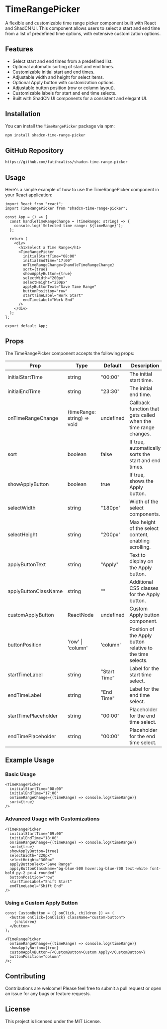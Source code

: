 # TimeRangePicker

A flexible and customizable time range picker component built with React and ShadCN UI. This component allows users to select a start and end time from a list of predefined time options, with extensive customization options.

## Features

- Select start and end times from a predefined list.
- Optional automatic sorting of start and end times.
- Customizable initial start and end times.
- Adjustable width and height for select items.
- Optional Apply button with customization options.
- Adjustable button position (row or column layout).
- Customizable labels for start and end time selects.
- Built with ShadCN UI components for a consistent and elegant UI.

## Installation

You can install the `TimeRangePicker` package via npm:

```bash
npm install shadcn-time-range-picker
```

## GitHub Repository

```bash
https://github.com/fatihcaliss/shadcn-time-range-picker
```

## Usage

Here's a simple example of how to use the TimeRangePicker component in your React application:

```tsx
import React from "react";
import TimeRangePicker from "shadcn-time-range-picker";

const App = () => {
  const handleTimeRangeChange = (timeRange: string) => {
    console.log(`Selected time range: ${timeRange}`);
  };

  return (
    <div>
      <h1>Select a Time Range</h1>
      <TimeRangePicker
        initialStartTime="08:00"
        initialEndTime="17:00"
        onTimeRangeChange={handleTimeRangeChange}
        sort={true}
        showApplyButton={true}
        selectWidth="200px"
        selectHeight="250px"
        applyButtonText="Save Time Range"
        buttonPosition="row"
        startTimeLabel="Work Start"
        endTimeLabel="Work End"
      />
    </div>
  );
};

export default App;
```

## Props

The TimeRangePicker component accepts the following props:

| Prop                 | Type                        | Default      | Description                                                     |
| -------------------- | --------------------------- | ------------ | --------------------------------------------------------------- |
| initialStartTime     | string                      | "00:00"      | The initial start time.                                         |
| initialEndTime       | string                      | "23:30"      | The initial end time.                                           |
| onTimeRangeChange    | (timeRange: string) => void | undefined    | Callback function that gets called when the time range changes. |
| sort                 | boolean                     | false        | If true, automatically sorts the start and end times.           |
| showApplyButton      | boolean                     | true         | If true, shows the Apply button.                                |
| selectWidth          | string                      | "180px"      | Width of the select components.                                 |
| selectHeight         | string                      | "200px"      | Max height of the select content, enabling scrolling.           |
| applyButtonText      | string                      | "Apply"      | Text to display on the Apply button.                            |
| applyButtonClassName | string                      | ""           | Additional CSS classes for the Apply button.                    |
| customApplyButton    | ReactNode                   | undefined    | Custom Apply button component.                                  |
| buttonPosition       | 'row' \| 'column'           | 'column'     | Position of the Apply button relative to the time selects.      |
| startTimeLabel       | string                      | "Start Time" | Label for the start time select.                                |
| endTimeLabel         | string                      | "End Time"   | Label for the end time select.                                  |
| startTimePlaceholder | string                      | "00:00"      | Placeholder for the end time select.                            |
| endTimePlaceholder   | string                      | "00:00"      | Placeholder for the end time select.                            |

## Example Usage

### Basic Usage

```tsx
<TimeRangePicker
  initialStartTime="08:00"
  initialEndTime="17:00"
  onTimeRangeChange={(timeRange) => console.log(timeRange)}
  sort={true}
/>
```

### Advanced Usage with Customizations

```tsx
<TimeRangePicker
  initialStartTime="09:00"
  initialEndTime="18:00"
  onTimeRangeChange={(timeRange) => console.log(timeRange)}
  sort={true}
  showApplyButton={true}
  selectWidth="220px"
  selectHeight="300px"
  applyButtonText="Save Range"
  applyButtonClassName="bg-blue-500 hover:bg-blue-700 text-white font-bold py-2 px-4 rounded"
  buttonPosition="row"
  startTimeLabel="Shift Start"
  endTimeLabel="Shift End"
/>
```

### Using a Custom Apply Button

```tsx
const CustomButton = ({ onClick, children }) => (
  <button onClick={onClick} className="custom-button">
    {children}
  </button>
);

<TimeRangePicker
  onTimeRangeChange={(timeRange) => console.log(timeRange)}
  showApplyButton={true}
  customApplyButton={<CustomButton>Custom Apply</CustomButton>}
  buttonPosition="column"
/>;
```

## Contributing

Contributions are welcome! Please feel free to submit a pull request or open an issue for any bugs or feature requests.

## License

This project is licensed under the MIT License.
